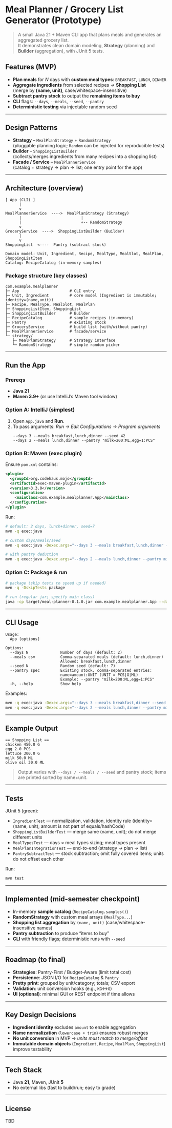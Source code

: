 # Meal Planner / Grocery List Generator (Prototype)

> A small Java 21 + Maven CLI app that plans meals and generates an aggregated grocery list.  
> It demonstrates clean domain modeling, **Strategy** (planning) and **Builder** (aggregation), with JUnit 5 tests.

## Features (MVP)
- **Plan meals** for _N_ days with **custom meal types**: `BREAKFAST`, `LUNCH`, `DINNER`
- **Aggregate ingredients** from selected recipes → **Shopping List**  
  (merge by **(name, unit)**, case/whitespace-insensitive)
- **Subtract pantry stock** to output the **remaining items to buy**
- **CLI** flags: `--days`, `--meals`, `--seed`, `--pantry`
- **Deterministic testing** via injectable random seed

---

## Design Patterns
- **Strategy** – `MealPlanStrategy` + `RandomStrategy`  
  (pluggable planning logic; `Random` can be injected for reproducible tests)
- **Builder** – `ShoppingListBuilder`  
  (collects/merges ingredients from many recipes into a shopping list)
- **Facade / Service** – `MealPlannerService`  
  (catalog + strategy → plan → list; one entry point for the app)

---

## Architecture (overview)
```
[ App (CLI) ]
      |
      v
MealPlannerService  ---->  MealPlanStrategy (Strategy)
      |                          |
      |                          +-- RandomStrategy
      v
GroceryService  ---->  ShoppingListBuilder (Builder)
      |
      v
ShoppingList  <----  Pantry (subtract stock)

Domain model: Unit, Ingredient, Recipe, MealType, MealSlot, MealPlan, ShoppingListItem
Catalog: RecipeCatalog (in-memory samples)
```

### Package structure (key classes)
```
com.example.mealplanner
├─ App                      # CLI entry
├─ Unit, Ingredient         # core model (Ingredient is immutable; identity=(name,unit))
├─ Recipe, MealType, MealSlot, MealPlan
├─ ShoppingListItem, ShoppingList
├─ ShoppingListBuilder      # Builder
├─ RecipeCatalog            # sample recipes (in-memory)
├─ Pantry                   # existing stock
├─ GroceryService           # build list (with/without pantry)
├─ MealPlannerService       # facade/service
└─ strategy/
   ├─ MealPlanStrategy      # Strategy interface
   └─ RandomStrategy        # simple random picker
```

---

## Run the App

### Prereqs
- **Java 21**
- **Maven 3.9+** (or use IntelliJ’s Maven tool window)

### Option A: IntelliJ (simplest)
1. Open `App.java` and **Run**.
2. To pass arguments: *Run → Edit Configurations → Program arguments*
   ```
   --days 3 --meals breakfast,lunch,dinner --seed 42
   --days 2 --meals lunch,dinner --pantry "milk=200:ML,egg=1:PCS"
   ```

### Option B: Maven (exec plugin)
Ensure `pom.xml` contains:
```xml
<plugin>
  <groupId>org.codehaus.mojo</groupId>
  <artifactId>exec-maven-plugin</artifactId>
  <version>3.3.0</version>
  <configuration>
    <mainClass>com.example.mealplanner.App</mainClass>
  </configuration>
</plugin>
```

Run:
```bash
# default: 2 days, lunch+dinner, seed=7
mvn -q exec:java

# custom days/meals/seed
mvn -q exec:java -Dexec.args="--days 3 --meals breakfast,lunch,dinner --seed 42"

# with pantry deduction
mvn -q exec:java -Dexec.args="--days 2 --meals lunch,dinner --pantry milk=200:ML,egg=1:PCS"
```

### Option C: Package & run
```bash
# package (skip tests to speed up if needed)
mvn -q -DskipTests package

# run (regular jar; specify main class)
java -cp target/meal-planner-0.1.0.jar com.example.mealplanner.App --days 2 --meals lunch,dinner
```

---

## CLI Usage

```
Usage:
  App [options]

Options:
  --days N              Number of days (default: 2)
  --meals csv           Comma-separated meals (default: lunch,dinner)
                        Allowed: breakfast,lunch,dinner
  --seed N              Random seed (default: 7)
  --pantry spec         Existing stock, comma-separated entries:
                        name=amount:UNIT (UNIT = PCS|G|ML)
                        Example: --pantry "milk=200:ML,egg=1:PCS"
  -h, --help            Show help
```

Examples:
```bash
mvn -q exec:java -Dexec.args="--days 3 --meals breakfast,dinner --seed 123"
mvn -q exec:java -Dexec.args="--days 2 --meals lunch,dinner --pantry milk=200:ML,egg=1:PCS"
```

---

## Example Output
```
== Shopping List ==
chicken 450.0 G
egg 2.0 PCS
lettuce 300.0 G
milk 50.0 ML
olive oil 30.0 ML
```
> Output varies with `--days / --meals / --seed` and pantry stock; items are printed sorted by name+unit.

---

## Tests
JUnit 5 (green):
- `IngredientTest` — normalization, validation, identity rule (identity=(name, unit); amount is not part of equals/hashCode)
- `ShoppingListBuilderTest` — merge same (name, unit); do not merge different units
- `MealTypesTest` — days × meal types sizing; meal types present
- `MealPlanIntegrationTest` — end-to-end (strategy → plan → list)
- `PantrySubtractTest` — stock subtraction; omit fully covered items; units do not offset each other

Run:
```bash
mvn test
```

---

## Implemented (mid-semester checkpoint)
- In-memory **sample catalog** (`RecipeCatalog.samples()`)
- **RandomStrategy** with custom meal arrays (`MealType...`)
- **Shopping list aggregation** by `(name, unit)` (case/whitespace-insensitive names)
- **Pantry subtraction** to produce “items to buy”
- **CLI** with friendly flags; deterministic runs with `--seed`

---

## Roadmap (to final)
- **Strategies**: Pantry-First / Budget-Aware (limit total cost)
- **Persistence**: JSON I/O for `RecipeCatalog` & `Pantry`
- **Pretty print**: grouped by unit/category; totals; CSV export
- **Validation**: unit conversion hooks (e.g., `KG`↔`G`)
- **UI (optional)**: minimal GUI or REST endpoint if time allows

---

## Key Design Decisions
- **Ingredient identity** excludes `amount` to enable aggregation
- **Name normalization** (`lowercase + trim`) ensures robust merges
- **No unit conversion** in MVP → *units must match to merge/offset*
- **Immutable domain objects** (`Ingredient`, `Recipe`, `MealPlan`, `ShoppingList`) improve testability

---

## Tech Stack
- Java **21**, Maven, JUnit **5**
- No external libs (fast to build/run; easy to grade)

---

## License
TBD
